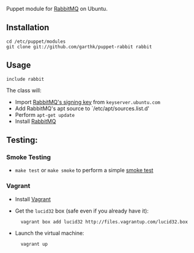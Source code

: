 Puppet module for [RabbitMQ] on Ubuntu. 

## Installation

    cd /etc/puppet/modules
    git clone git://github.com/garthk/puppet-rabbit rabbit

## Usage

    include rabbit

The class will:

* Import [RabbitMQ's signing key][056E8E56] from `keyserver.ubuntu.com`
* Add RabbitMQ's apt source to `/etc/apt/sources.list.d'
* Perform `apt-get update`
* Install [RabbitMQ]

[056E8E56]: http://keyserver.ubuntu.com:11371/pks/lookup?op=get&search=0xF7B8CEA6056E8E56

## Testing:

### Smoke Testing

* `make test` or `make smoke` to perform a simple [smoke test]

### Vagrant

* Install [Vagrant]

* Get the `lucid32` box (safe even if you already have it):

        vagrant box add lucid32 http://files.vagrantup.com/lucid32.box

* Launch the virtual machine:

        vagrant up

[RabbitMQ]: http://www.rabbitmq.com/
[Vagrant]: http://vagrantup.com/
[smoke test]: http://docs.puppetlabs.com/guides/tests_smoke.html
[get in touch]: http://twitter.com/garthk

